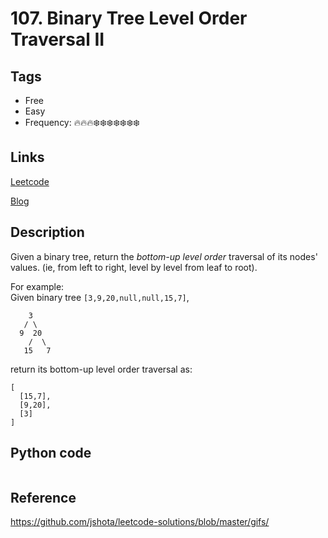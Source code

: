 # 107. Binary Tree Level Order Traversal II

## Tags

- Free
- Easy
- Frequency: :fire::fire::fire::snowflake::snowflake::snowflake::snowflake::snowflake::snowflake::snowflake:

## Links

[Leetcode](https://leetcode.com/problems/binary-tree-level-order-traversal-ii/description/)

[Blog](http://206.81.6.248:12306/leetcode/binary-tree-level-order-traversal-ii/description)

## Description

Given a binary tree, return the <i>bottom-up level order</i> traversal of its nodes' values. (ie, from left to right, level by level from leaf to root).

For example:<br/>Given binary tree <code>[3,9,20,null,null,15,7]</code>,<br/>


```
    3
   / \
  9  20
    /  \
   15   7
```


return its bottom-up level order traversal as:<br/>


```
[
  [15,7],
  [9,20],
  [3]
]
```


## Python code

```python

```

## Reference

https://github.com/jshota/leetcode-solutions/blob/master/gifs/
